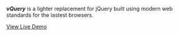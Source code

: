 ***vQuery*** is a lighter replacement for jQuery built using modern web standards for the lastest browsers.

[View Live Demo](https://quozzo.github.io/vQuery/)
